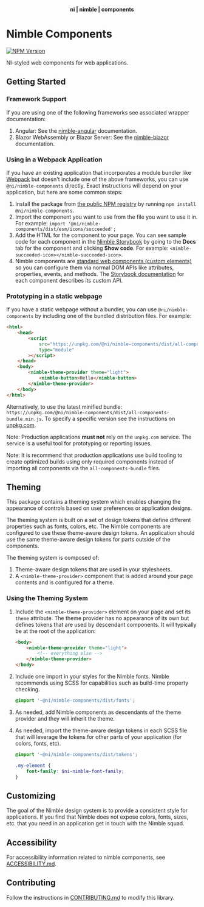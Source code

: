 <div align="center">
    <p><b>ni | nimble | components</b></p>
</div>

# Nimble Components

[![NPM Version](https://img.shields.io/npm/v/@ni/nimble-components.svg)](https://www.npmjs.com/package/@ni/nimble-components)

NI-styled web components for web applications.

## Getting Started

### Framework Support

If you are using one of the following frameworks see associated wrapper documentation:

1. Angular: See the [nimble-angular](/angular-workspace/projects/ni/nimble-angular) documentation.
2. Blazor WebAssembly or Blazor Server: See the [nimble-blazor](/packages/nimble-blazor) documentation.

### Using in a Webpack Application

If you have an existing application that incorporates a module bundler like [Webpack](https://webpack.js.org/) but doesn't include one of the above frameworks, you can use `@ni/nimble-components` directly. Exact instructions will depend on your application, but here are some common steps:

1. Install the package from [the public NPM registry](https://www.npmjs.com/package/@ni/nimble-components) by running `npm install @ni/nimble-components`.
2. Import the component you want to use from the file you want to use it in. For example: `import '@ni/nimble-components/dist/esm/icons/succeeded';`
3. Add the HTML for the component to your page. You can see sample code for each component in the [Nimble Storybook](https://ni.github.io/nimble/storybook/) by going to the **Docs** tab for the component and clicking **Show code**. For example: `<nimble-succeeded-icon></nimble-succeeded-icon>`.
4. Nimble components are [standard web components (custom elements)](https://developer.mozilla.org/en-US/docs/Web/Web_Components) so you can configure them via normal DOM APIs like attributes, properties, events, and methods. The [Storybook documentation](https://ni.github.io/nimble/storybook/) for each component describes its custom API.

### Prototyping in a static webpage

If you have a static webpage without a bundler, you can use `@ni/nimble-components` by including one of the bundled distribution files. For example:

```html
<html>
    <head>
        <script
            src="https://unpkg.com/@ni/nimble-components/dist/all-components-bundle.js"
            type="module"
        ></script>
    </head>
    <body>
        <nimble-theme-provider theme="light">
            <nimble-button>Hello</nimble-button>
        </nimble-theme-provider>
    </body>
</html>
```

Alternatively, to use the latest minified bundle: `https://unpkg.com/@ni/nimble-components/dist/all-components-bundle.min.js`. To specify a specific version see the instructions on [unpkg.com](https://unpkg.com/).

Note: Production applications **must not** rely on the `unpkg.com` service. The service is a useful tool for prototyping or reporting issues.

Note: It is recommend that production applications use build tooling to create optimized builds using only required components instead of importing all components via the `all-components-bundle` files.

## Theming

This package contains a theming system which enables changing the appearance of controls based on user preferences or application designs.

The theming system is built on a set of design tokens that define different properties such as fonts, colors, etc. The Nimble components are configured to use these theme-aware design tokens. An application should use the same theme-aware design tokens for parts outside of the components.

The theming system is composed of:

1. Theme-aware design tokens that are used in your stylesheets.
2. A `<nimble-theme-provider>` component that is added around your page contents and is configured for a theme.

### Using the Theming System

1. Include the `<nimble-theme-provider>` element on your page and set its `theme` attribute. The theme provider has no appearance of its own but defines tokens that are used by descendant components. It will typically be at the root of the application:

    ```html
    <body>
        <nimble-theme-provider theme="light">
            <!-- everything else -->
        </nimble-theme-provider>
    </body>
    ```

2. Include one import in your styles for the Nimble fonts. Nimble recommends using SCSS for capabilities such as build-time property checking.

    ```scss
    @import '~@ni/nimble-components/dist/fonts';
    ```

3. As needed, add Nimble components as descendants of the theme provider and they will inherit the theme.

4. As needed, import the theme-aware design tokens in each SCSS file that will leverage the tokens for other parts of your application (for colors, fonts, etc).

    ```scss
    @import '~@ni/nimble-components/dist/tokens';

    .my-element {
        font-family: $ni-nimble-font-family;
    }
    ```

## Customizing

The goal of the Nimble design system is to provide a consistent style for applications. If you find that Nimble does not expose colors, fonts, sizes, etc. that you need in an application get in touch with the Nimble squad.

## Accessibility

For accessibility information related to nimble components, see [ACCESSIBILITY.md](docs/ACCESSIBILITY.md).

## Contributing

Follow the instructions in [CONTRIBUTING.md](/packages/nimble-components/CONTRIBUTING.md) to modify this library.
